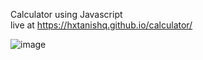  
Calculator using Javascript <br>
live at https://hxtanishq.github.io/calculator/

![image](https://github.com/hxtanishq/calculator/assets/113412672/9492070f-78f8-4179-9d04-fdac51d0a9a6)
